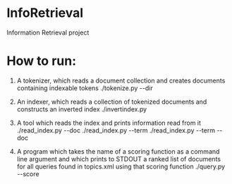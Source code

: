 InfoRetrieval
=============

Information Retrieval project

How to run:
=============

1. A tokenizer, which reads a document collection and creates documents containing indexable tokens
  ./tokenize.py --dir <directory path containing the document collection>

2. An indexer, which reads a collection of tokenized documents and constructs an inverted index 
  ./invertindex.py

3. A tool which reads the index and prints information read from it
  ./read_index.py --doc <document name to lookup>
  ./read_index.py --term <term to lookup>
  ./read_index.py --term <term to lookup> --doc <document to lookup term in>

4. A program which takes the name of a scoring function as a command line argument 
and which prints to STDOUT a ranked list of documents for all queries found in topics.xml using that scoring function
  ./query.py --score <name of scoring function>
